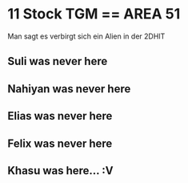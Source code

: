 # 11 Stock TGM == AREA 51
Man sagt es verbirgt sich ein Alien in der 2DHIT
## Suli was never here
## Nahiyan was never here
## Elias was never here
## Felix was never here 
## Khasu was here... :V